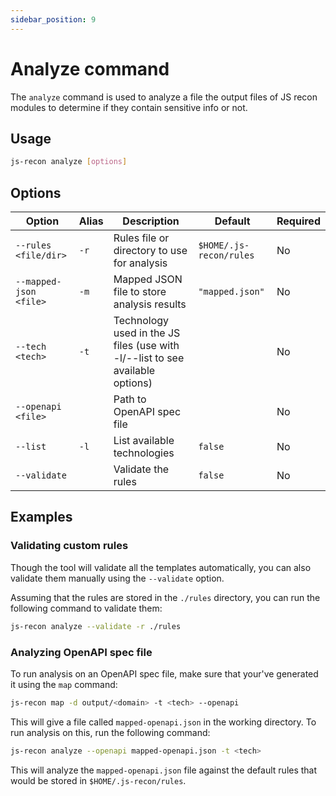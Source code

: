 ```yaml
---
sidebar_position: 9
---
```


# Analyze command

The `analyze` command is used to analyze a file the output files of JS recon modules to determine if they contain sensitive info or not.

## Usage

```bash
js-recon analyze [options]
```

## Options

| Option                 | Alias | Description                                                                   | Default                 | Required |
| ---------------------- | ----- | ----------------------------------------------------------------------------- | ----------------------- | -------- |
| `--rules <file/dir>`   | `-r`  | Rules file or directory to use for analysis                                   | `$HOME/.js-recon/rules` | No       |
| `--mapped-json <file>` | `-m`  | Mapped JSON file to store analysis results                                    | `"mapped.json"`         | No       |
| `--tech <tech>`        | `-t`  | Technology used in the JS files (use with -l/--list to see available options) |                         | No       |
| `--openapi <file>`     |       | Path to OpenAPI spec file                                                     |                         | No       |
| `--list`               | `-l`  | List available technologies                                                   | `false`                 | No       |
| `--validate`           |       | Validate the rules                                                            | `false`                 | No       |

## Examples

### Validating custom rules

Though the tool will validate all the templates automatically, you can also validate them manually using the `--validate` option.

Assuming that the rules are stored in the `./rules` directory, you can run the following command to validate them:

```bash
js-recon analyze --validate -r ./rules
```

### Analyzing OpenAPI spec file

To run analysis on an OpenAPI spec file, make sure that your've generated it using the `map` command:

```bash
js-recon map -d output/<domain> -t <tech> --openapi
```

This will give a file called `mapped-openapi.json` in the working directory. To run analysis on this, run the following command:

```bash
js-recon analyze --openapi mapped-openapi.json -t <tech>
```

This will analyze the `mapped-openapi.json` file against the default rules that would be stored in `$HOME/.js-recon/rules`.
